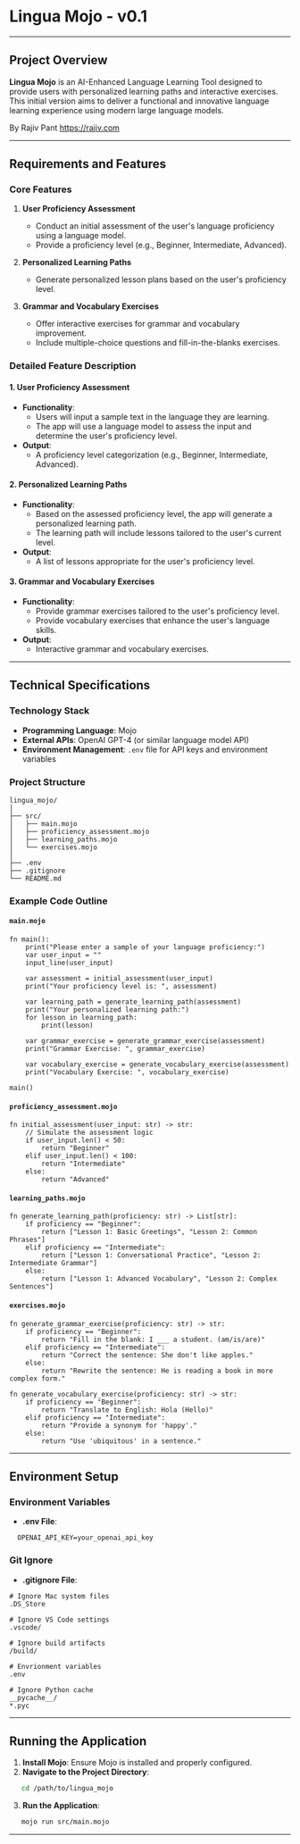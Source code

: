 # Lingua Mojo - v0.1

---

## Project Overview

**Lingua Mojo** is an AI-Enhanced Language Learning Tool designed to provide users with personalized learning paths and interactive exercises. This initial version aims to deliver a functional and innovative language learning experience using modern large language models.

By Rajiv Pant <https://rajiv.com>

---

## Requirements and Features

### Core Features

1. **User Proficiency Assessment**
   - Conduct an initial assessment of the user's language proficiency using a language model.
   - Provide a proficiency level (e.g., Beginner, Intermediate, Advanced).

2. **Personalized Learning Paths**
   - Generate personalized lesson plans based on the user's proficiency level.

3. **Grammar and Vocabulary Exercises**
   - Offer interactive exercises for grammar and vocabulary improvement.
   - Include multiple-choice questions and fill-in-the-blanks exercises.

### Detailed Feature Description

#### 1. User Proficiency Assessment

- **Functionality**:
  - Users will input a sample text in the language they are learning.
  - The app will use a language model to assess the input and determine the user's proficiency level.
- **Output**:
  - A proficiency level categorization (e.g., Beginner, Intermediate, Advanced).

#### 2. Personalized Learning Paths

- **Functionality**:
  - Based on the assessed proficiency level, the app will generate a personalized learning path.
  - The learning path will include lessons tailored to the user's current level.
- **Output**:
  - A list of lessons appropriate for the user's proficiency level.

#### 3. Grammar and Vocabulary Exercises

- **Functionality**:
  - Provide grammar exercises tailored to the user's proficiency level.
  - Provide vocabulary exercises that enhance the user's language skills.
- **Output**:
  - Interactive grammar and vocabulary exercises.

---

## Technical Specifications

### Technology Stack

- **Programming Language**: Mojo
- **External APIs**: OpenAI GPT-4 (or similar language model API)
- **Environment Management**: `.env` file for API keys and environment variables

### Project Structure

```plaintext
lingua_mojo/
│
├── src/
│   ├── main.mojo
│   ├── proficiency_assessment.mojo
│   ├── learning_paths.mojo
│   └── exercises.mojo
│
├── .env
├── .gitignore
└── README.md
```

### Example Code Outline

#### `main.mojo`

```mojo
fn main():
    print("Please enter a sample of your language proficiency:")
    var user_input = ""
    input_line(user_input)
    
    var assessment = initial_assessment(user_input)
    print("Your proficiency level is: ", assessment)
    
    var learning_path = generate_learning_path(assessment)
    print("Your personalized learning path:")
    for lesson in learning_path:
        print(lesson)
    
    var grammar_exercise = generate_grammar_exercise(assessment)
    print("Grammar Exercise: ", grammar_exercise)
    
    var vocabulary_exercise = generate_vocabulary_exercise(assessment)
    print("Vocabulary Exercise: ", vocabulary_exercise)

main()
```

#### `proficiency_assessment.mojo`

```mojo
fn initial_assessment(user_input: str) -> str:
    // Simulate the assessment logic
    if user_input.len() < 50:
        return "Beginner"
    elif user_input.len() < 100:
        return "Intermediate"
    else:
        return "Advanced"
```

#### `learning_paths.mojo`

```mojo
fn generate_learning_path(proficiency: str) -> List[str]:
    if proficiency == "Beginner":
        return ["Lesson 1: Basic Greetings", "Lesson 2: Common Phrases"]
    elif proficiency == "Intermediate":
        return ["Lesson 1: Conversational Practice", "Lesson 2: Intermediate Grammar"]
    else:
        return ["Lesson 1: Advanced Vocabulary", "Lesson 2: Complex Sentences"]
```

#### `exercises.mojo`

```mojo
fn generate_grammar_exercise(proficiency: str) -> str:
    if proficiency == "Beginner":
        return "Fill in the blank: I ___ a student. (am/is/are)"
    elif proficiency == "Intermediate":
        return "Correct the sentence: She don't like apples."
    else:
        return "Rewrite the sentence: He is reading a book in more complex form."

fn generate_vocabulary_exercise(proficiency: str) -> str:
    if proficiency == "Beginner":
        return "Translate to English: Hola (Hello)"
    elif proficiency == "Intermediate":
        return "Provide a synonym for 'happy'."
    else:
        return "Use 'ubiquitous' in a sentence."
```

---

## Environment Setup

### Environment Variables

- **.env File**:

```plaintext
  OPENAI_API_KEY=your_openai_api_key
```

### Git Ignore

- **.gitignore File**:

```gitignore
# Ignore Mac system files
.DS_Store

# Ignore VS Code settings
.vscode/

# Ignore build artifacts
/build/

# Envrionment variables
.env

# Ignore Python cache
__pycache__/
*.pyc
```

---

## Running the Application

1. **Install Mojo**: Ensure Mojo is installed and properly configured.
2. **Navigate to the Project Directory**:

```sh
   cd /path/to/lingua_mojo
```

3. **Run the Application**:

```sh
   mojo run src/main.mojo
```

---


